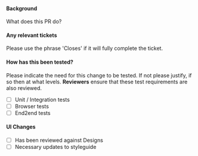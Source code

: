 #### Background

What does this PR do?

#### Any relevant tickets
Please use the phrase 'Closes' if it will fully complete the ticket.

#### How has this been tested?
Please indicate the need for this change to be tested. If not please justify, if so then at what levels. **Reviewers** ensure that these test requirements are also reviewed.

- [ ] Unit / Integration tests
- [ ] Browser tests
- [ ] End2end tests

#### UI Changes

- [ ] Has been reviewed against Designs
- [ ] Necessary updates to styleguide
